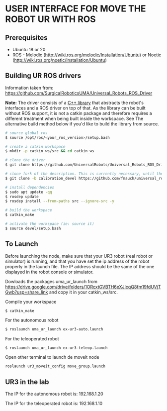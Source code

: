 # USER INTERFACE FOR MOVE THE ROBOT UR WITH ROS

## Prerequisites
* Ubuntu 18 or 20
* ROS - Melodic (http://wiki.ros.org/melodic/Installation/Ubuntu) or Noetic (http://wiki.ros.org/noetic/Installation/Ubuntu)

## Building UR ROS drivers

Information taken from: https://github.com/SurgicalRoboticsUMA/Universal_Robots_ROS_Driver

**Note:** The driver consists of a [C++
library](https://github.com/UniversalRobots/Universal_Robots_Client_Library) that abstracts the
robot's interfaces and a ROS driver on top of that. As the library can be built without ROS support,
it is not a catkin package and therefore requires a different treatment when being built inside the
workspace. See The alternative build method below if you'd like to build the library from source.

```bash
# source global ros
$ source /opt/ros/<your_ros_version>/setup.bash

# create a catkin workspace
$ mkdir -p catkin_ws/src && cd catkin_ws

# clone the driver
$ git clone https://github.com/UniversalRobots/Universal_Robots_ROS_Driver.git src/Universal_Robots_ROS_Driver

# clone fork of the description. This is currently necessary, until the changes are merged upstream.
$ git clone -b calibration_devel https://github.com/fmauch/universal_robot.git src/fmauch_universal_robot

# install dependencies
$ sudo apt update -qq
$ rosdep update
$ rosdep install --from-paths src --ignore-src -y

# build the workspace
$ catkin_make

# activate the workspace (ie: source it)
$ source devel/setup.bash
```
## To Launch

Before launching the node, make sure that your UR3 robot (real robot or simulator) is running, and that you have set the ip address of the robot properly in the launch file. The IP address should be the same of the one displayed in the robot console or simulator.

Dowloads the packages uma_ur_launch from https://drive.google.com/drive/folders/1ORcxtGVBTH6eXJIcqQ8fm19fdUVjTGwb?usp=share_link
and copy it in your catkin_ws/src.

Compile your workspace
```
$ catkin_make
```
For the autonomous robot
```bash
$ roslaunch uma_ur_launch ex-ur3-auto.launch 
```
For the teleoperated robot
```bash
$ roslaunch uma_ur_launch ex-ur3-teleop.launch 
```
Open other terminal to launch de moveit node
```bash
roslaunch ur3_moveit_config move_group.launch
```
## UR3 in the lab
The IP for the autonomous robot is: 192.168.1.20

The IP for the teleoperated robot is: 192.168.1.10
